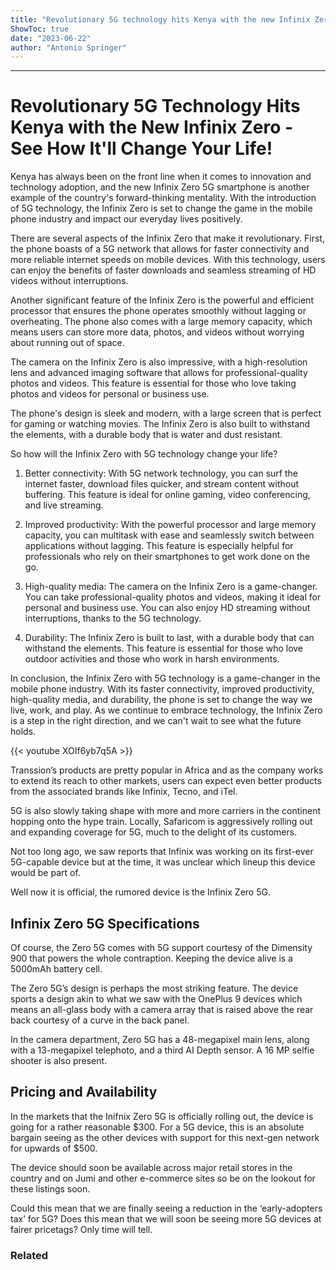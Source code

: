 ```yaml
---
title: "Revolutionary 5G technology hits Kenya with the new Infinix Zero - see how it'll change your life!"
ShowToc: true 
date: "2023-06-22"
author: "Antonio Springer"
---
```

*****
# Revolutionary 5G Technology Hits Kenya with the New Infinix Zero - See How It'll Change Your Life!

Kenya has always been on the front line when it comes to innovation and technology adoption, and the new Infinix Zero 5G smartphone is another example of the country's forward-thinking mentality. With the introduction of 5G technology, the Infinix Zero is set to change the game in the mobile phone industry and impact our everyday lives positively.

There are several aspects of the Infinix Zero that make it revolutionary. First, the phone boasts of a 5G network that allows for faster connectivity and more reliable internet speeds on mobile devices. With this technology, users can enjoy the benefits of faster downloads and seamless streaming of HD videos without interruptions.

Another significant feature of the Infinix Zero is the powerful and efficient processor that ensures the phone operates smoothly without lagging or overheating. The phone also comes with a large memory capacity, which means users can store more data, photos, and videos without worrying about running out of space.

The camera on the Infinix Zero is also impressive, with a high-resolution lens and advanced imaging software that allows for professional-quality photos and videos. This feature is essential for those who love taking photos and videos for personal or business use.

The phone's design is sleek and modern, with a large screen that is perfect for gaming or watching movies. The Infinix Zero is also built to withstand the elements, with a durable body that is water and dust resistant.

So how will the Infinix Zero with 5G technology change your life?

1. Better connectivity: With 5G network technology, you can surf the internet faster, download files quicker, and stream content without buffering. This feature is ideal for online gaming, video conferencing, and live streaming.

2. Improved productivity: With the powerful processor and large memory capacity, you can multitask with ease and seamlessly switch between applications without lagging. This feature is especially helpful for professionals who rely on their smartphones to get work done on the go.

3. High-quality media: The camera on the Infinix Zero is a game-changer. You can take professional-quality photos and videos, making it ideal for personal and business use. You can also enjoy HD streaming without interruptions, thanks to the 5G technology.

4. Durability: The Infinix Zero is built to last, with a durable body that can withstand the elements. This feature is essential for those who love outdoor activities and those who work in harsh environments.

In conclusion, the Infinix Zero with 5G technology is a game-changer in the mobile phone industry. With its faster connectivity, improved productivity, high-quality media, and durability, the phone is set to change the way we live, work, and play. As we continue to embrace technology, the Infinix Zero is a step in the right direction, and we can't wait to see what the future holds.

{{< youtube XOIf6yb7q5A >}} 



Transsion’s products are pretty popular in Africa and as the company works to extend its reach to other markets, users can expect even better products from the associated brands like Infinix, Tecno, and iTel.
 
5G is also slowly taking shape with more and more carriers in the continent hopping onto the hype train. Locally, Safaricom is aggressively rolling out and expanding coverage for 5G, much to the delight of its customers.
 
Not too long ago, we saw reports that Infinix was working on its first-ever 5G-capable device but at the time, it was unclear which lineup this device would be part of.
 
Well now it is official, the rumored device is the Infinix Zero 5G. 
 
## Infinix Zero 5G Specifications
 
Of course, the Zero 5G comes with 5G support courtesy of the Dimensity 900 that powers the whole contraption. Keeping the device alive is a 5000mAh battery cell.
 
The Zero 5G’s design is perhaps the most striking feature. The device sports a design akin to what we saw with the OnePlus 9 devices which means an all-glass body with a camera array that is raised above the rear back courtesy of a curve in the back panel.
 
In the camera department, Zero 5G has a 48-megapixel main lens, along with a 13-megapixel telephoto, and a third AI Depth sensor. A 16 MP selfie shooter is also present.
 
## Pricing and Availability
 
In the markets that the Inifnix Zero 5G is officially rolling out, the device is going for a rather reasonable $300. For a 5G device, this is an absolute bargain seeing as the other devices with support for this next-gen network for upwards of $500.
 
The device should soon be available across major retail stores in the country and on Jumi and other e-commerce sites so be on the lookout for these listings soon.
 
Could this mean that we are finally seeing a reduction in the ‘early-adopters tax’ for 5G? Does this mean that we will soon be seeing more 5G devices at fairer pricetags? Only time will tell.
 
### Related



